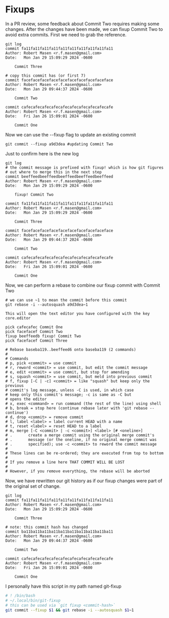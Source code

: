 # Fixups

In a PR review, some feedback about Commit Two requires making some changes. After the changes have been made, we can fixup Commit Two to avoid extra commits. First we need to grab the reference.

```shell
git log
commit fa11fa11fa11fa11fa11fa11fa11fa11fa11fa11
Author: Robert Masen <r.f.masen@gmail.com>
Date:   Mon Jan 29 15:09:29 2024 -0600

    Commit Three

# copy this commit has (or first 7)
commit facefacefacefacefacefacefacefacefaceface
Author: Robert Masen <r.f.masen@gmail.com>
Date:   Mon Jan 29 09:44:37 2024 -0600

    Commit Two

commit cafecafecafecafecafecafecafecafecafecafe
Author: Robert Masen <r.f.masen@gmail.com>
Date:   Fri Jan 26 15:09:01 2024 -0600

    Commit One
```

Now we can use the --fixup flag to update an existing commit

```shell
git commit --fixup a9d3dea #updating Commit Two
```

Just to confirm here is the new log

```shell
git log
# the commit message is prefixed with fixup! which is how git figures
# out where to merge this in the next step
commit beeffeedbeeffeedbeeffeedbeeffeedbeeffeed
Author: Robert Masen <r.f.masen@gmail.com>
Date:   Mon Jan 29 15:09:29 2024 -0600

    fixup! Commit Two

commit fa11fa11fa11fa11fa11fa11fa11fa11fa11fa11
Author: Robert Masen <r.f.masen@gmail.com>
Date:   Mon Jan 29 15:09:29 2024 -0600

    Commit Three

commit facefacefacefacefacefacefacefacefaceface
Author: Robert Masen <r.f.masen@gmail.com>
Date:   Mon Jan 29 09:44:37 2024 -0600

    Commit Two

commit cafecafecafecafecafecafecafecafecafecafe
Author: Robert Masen <r.f.masen@gmail.com>
Date:   Fri Jan 26 15:09:01 2024 -0600

    Commit One
```

Now, we can perform a rebase to combine our fixup commit with Commit Two

```shell
# we can use ~1 to mean the commit before this commit
git rebase -i --autosquash a9d3dea~1

This will open the text editor you have configured with the key core.editor

pick cafecafec Commit One
pick facefacef Commit Two
fixup beeffeedb fixup! Commit Two
pick facefacef Commit Three

# Rebase baseba119..beeffeed6 onto baseba119 (2 commands)
#
# Commands
# p, pick <commit> = use commit
# r, reword <commit> = use commit, but edit the commit message
# e, edit <commit> = use commit, but stop for amending
# s, squash <commit> = use commit, but meld into previous commit
# f, fixup [-C | -c] <commit> = like "squash" but keep only the previous
# commit's log message, unless -C is used, in which case
# keep only this commit's message; -c is same as -C but
# opens the editor
# x, exec <command> = run command (the rest of the line) using shell
# b, break = stop here (continue rebase later with 'git rebase --continue')
# d, drop <commit> = remove commit
# l, label <label> = label current HEAD with a name
# t, reset <label> = reset HEAD to a label
# m, merge [-C <commit> | -c <commit>] <label> [# <oneline>]
# .       create a merge commit using the original merge commit's
# .       message (or the oneline, if no original merge commit was
# .       specified); use -c <commit> to reword the commit message
#
# These lines can be re-ordered; they are executed from top to bottom
#
# If you remove a line here THAT COMMIT WILL BE LOST
#
# However, if you remove everything, the rebase will be aborted
```

Now, we have rewritten our git history as if our fixup changes were part of the original set of change.

```shell
git log
commit fa11fa11fa11fa11fa11fa11fa11fa11fa11fa11
Author: Robert Masen <r.f.masen@gmail.com>
Date:   Mon Jan 29 15:09:29 2024 -0600

    Commit Three

# note: this commit hash has changed
commit ba11ba11ba11ba11ba11ba11ba11ba11ba11ba11
Author: Robert Masen <r.f.masen@gmail.com>
Date:   Mon Jan 29 09:44:37 2024 -0600

    Commit Two

commit cafecafecafecafecafecafecafecafecafecafe
Author: Robert Masen <r.f.masen@gmail.com>
Date:   Fri Jan 26 15:09:01 2024 -0600

    Commit One
```

I personally have this script in my path named git-fixup

```sh
# ! /bin/bash
# ~/.local/bin/git-fixup
# this can be used via `git fixup <commit-hash>`
git commit --fixup $1 && git rebase -i --autosquash $1~1
```
